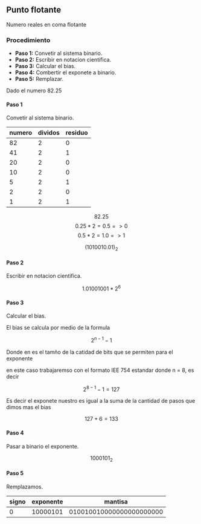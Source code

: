 <h2> Punto flotante </h2>


Numero reales en coma flotante 

<h3>Procedimiento</h3>

* **Paso 1:**  Convetir al sistema binario.
* **Paso 2:** Escribir en notacion cientifica.
* **Paso 3:** Calcular el bias.
* **Paso 4:** Combertir el exponete a binario.
* **Paso 5:** Remplazar.

Dado el numero 82.25

<h4>Paso 1</h4>

 Convetir al sistema binario.

| numero | dividos | residuo |
| ---------- | --------- | ---------- |
| 82         | 2          | 0           |
| 41         | 2          | 1           |
| 20         | 2          | 0           |
| 10         | 2          | 0           |
| 5           | 2          | 1           |
| 2           | 2          | 0           |
| 1           | 2          | 1           |

$$ 82.25    $$
$$ 0.25 * 2 = 0.5    =>  0 $$
$$ 0.5 * 2 = 1.0    =>  1 $$

$$ (1010010.01)_{2} $$


<h4>Paso 2</h4>

Escribir en notacion cientifica.

$$ 1.01001001* 2^{6} $$


<h4>Paso 3</h4>

Calcular el bias. 

El bias se calcula por medio de la formula 

$$ 2^{n-1} -1   $$

Donde en es el tamño de la catidad de bits que se permiten para el exponente

en este caso trabajaremso con el formato IEE 754 estandar donde  n = 8, es decir

$$  2^{8-1} -1  = 127 $$

Es decir el exponete nuestro es igual a la suma de la cantidad de pasos que dimos mas el bias 

$$ 127 + 6 = 133 $$

<h4>Paso 4</h4>

Pasar a binario el exponente. 

$$ 1000101_{2} $$


<h4>Paso 5</h4>

Remplazamos.

| signo | exponente |                   mantisa                   |
| ------- | -------------- | ---------------------------------------- |
| 0        | 10000101  | 010010010000000000000000 |


